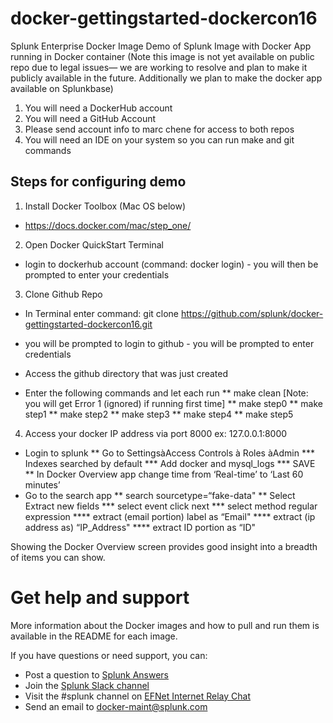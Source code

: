 # docker-gettingstarted-dockercon16

Splunk Enterprise Docker Image
Demo of Splunk Image with Docker App running in Docker container (Note this image is not yet available on public repo due to legal issues— we are working to resolve and plan to make it publicly available in the future. Additionally we plan to make the docker app available on Splunkbase)
1) You will need a DockerHub account
2) You will need a GitHub Account
3) Please send account info to marc chene for access to both repos
4) You will need an IDE on your system so you can run make and git commands
 
## Steps for configuring demo
1. Install Docker Toolbox (Mac OS below)
* https://docs.docker.com/mac/step_one/

2. Open Docker QuickStart Terminal
* login to dockerhub account (command: docker login) - you will then be prompted to enter your credentials

3. Clone Github Repo
* In Terminal enter command: 
git clone https://github.com/splunk/docker-gettingstarted-dockercon16.git

* you will be prompted to login to github - you will be prompted to enter credentials
* Access the github directory that was just created
* Enter the following commands and let each run
** make clean [Note: you will get Error 1 (ignored) if running first time]
** make step0
** make step1
** make step2
** make step3
** make step4
** make step5

4. Access your docker IP address via port 8000 ex: 127.0.0.1:8000
* Login to splunk
** Go to SettingsàAccess Controls à Roles àAdmin
*** Indexes searched by default
*** Add docker and mysql_logs
*** SAVE
** In Docker Overview app change time from ‘Real-time’ to ‘Last 60 minutes’
* Go to the search app
** search sourcetype=“fake-data"
** Select Extract new fields
*** select event click next
*** select method regular expression
**** extract (email portion) label as “Email"
**** extract (ip address as) “IP_Address"
**** extract ID portion as “ID"
 
Showing the Docker Overview screen provides good insight into a breadth of items you can show.


# Get help and support

More information about the Docker images and how to pull and run them is available in the README for each image.

If you have questions or need support, you can:

* Post a question to [Splunk Answers](http://answers.splunk.com)
* Join the [Splunk Slack channel](http://splunk-usergroups.slack.com)
* Visit the #splunk channel on [EFNet Internet Relay Chat](http://www.efnet.org)
* Send an email to [docker-maint@splunk.com](mailto:docker-maint@splunk.com)
